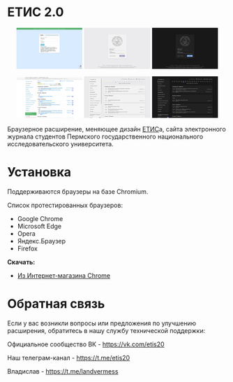 # ЕТИС 2.0
<p align="center">
  <img src="screenshots/login_old.png" width="30%"/>
  <img src="screenshots/login_light.png" width="30%"/>
  <img src="screenshots/login_dark.png" width="30%"/>
</p>
<p align="center">
  <img src="screenshots/timetable_old.png" width="30%"/>
  <img src="screenshots/timetable_light.png" width="30%"/>
  <img src="screenshots/timetable_dark.png" width="30%"/>
</p>

Браузерное расширение, меняющее дизайн [ЕТИС](https://student.psu.ru/)а, сайта электронного журнала студентов Пермского государственного национального исследовательского университета.

# Установка

Поддерживаются браузеры на базе Chromium.

Список протестированных браузеров:
- Google Chrome
- Microsoft Edge
- Opera
- Яндекс.Браузер
- Firefox

**Скачать:**
- [Из Интернет-магазина Chrome](https://vk.cc/bXbdKh)

# Обратная связь

Если у вас возникли вопросы или предложения по улучшению расширения, обратитесь в нашу службу технической поддержки:

Официальное сообщество ВК - https://vk.com/etis20

Наш телеграм-канал - https://t.me/etis20

Владислав - https://t.me/landvermess
